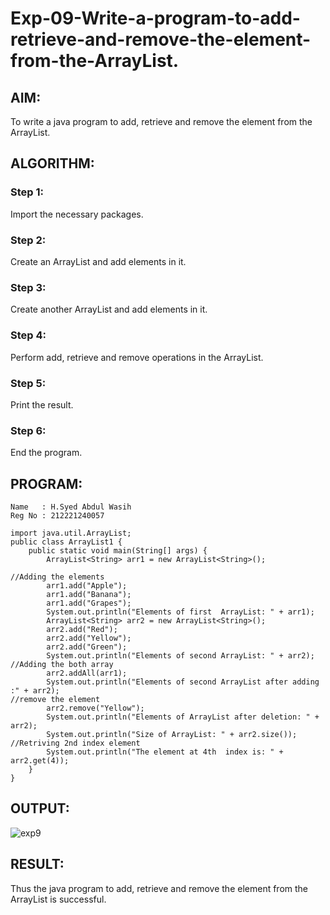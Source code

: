 # Exp-09-Write-a-program-to-add-retrieve-and-remove-the-element-from-the-ArrayList.

## AIM:
To write a java program to add, retrieve and remove the element from the ArrayList.

## ALGORITHM: 
### Step 1:
Import the necessary packages.
### Step 2: 
Create an ArrayList and add elements in it.
### Step 3: 
Create another ArrayList and add elements in it.
### Step 4: 
Perform add, retrieve and remove operations in the ArrayList.
### Step 5:  
Print the result.
### Step 6: 
End the program.
## PROGRAM:
~~~
Name   : H.Syed Abdul Wasih
Reg No : 212221240057
~~~
~~~
import java.util.ArrayList;
public class ArrayList1 {
    public static void main(String[] args) {
        ArrayList<String> arr1 = new ArrayList<String>();

//Adding the elements
        arr1.add("Apple");
        arr1.add("Banana");
        arr1.add("Grapes");
        System.out.println("Elements of first  ArrayList: " + arr1);
        ArrayList<String> arr2 = new ArrayList<String>();
        arr2.add("Red");
        arr2.add("Yellow");
        arr2.add("Green");
        System.out.println("Elements of second ArrayList: " + arr2);
//Adding the both array
        arr2.addAll(arr1);
        System.out.println("Elements of second ArrayList after adding :" + arr2);
//remove the element
        arr2.remove("Yellow");
        System.out.println("Elements of ArrayList after deletion: " + arr2);
        System.out.println("Size of ArrayList: " + arr2.size());
//Retriving 2nd index element
        System.out.println("The element at 4th  index is: " + arr2.get(4));
    }
}
~~~

## OUTPUT:

![exp9](https://github.com/abdulwasih2003/Exp-09-Write-a-program-to-add-retrieve-and-remove-the-element-from-the-ArrayList./assets/91781810/3da5a0b6-1cac-4a53-850a-2a7603a38a53)

## RESULT:
Thus the java program to add, retrieve and remove the element from the ArrayList is successful.



